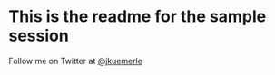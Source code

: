 This is the readme for the sample session
============

Follow me on Twitter at [@jkuemerle](https://twitter.com/jkuemerle)



